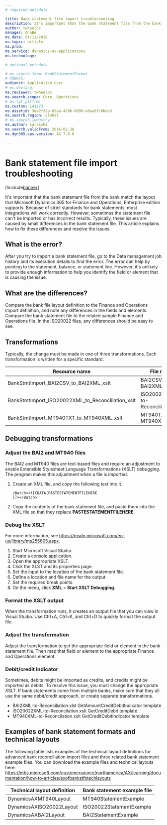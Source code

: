 ```yaml
---
# required metadata

title: Bank statement file import troubleshooting
description: It's important that the bank statement file from the bank match the layout that Microsoft Dynamics 365 for Finance and Operations, Enterprise edition supports. Because of strict standards for bank statements, most integrations will work correctly. However, sometimes the statement file can't be imported or has incorrect results. Typically, these issues are caused by small differences in the bank statement file. This article explains how to fix these differences and resolve the issues.
author: twheeloc
manager: AnnBe
ms.date: 01/11/2018
ms.topic: article
ms.prod: 
ms.service: dynamics-ax-applications
ms.technology: 

# optional metadata

# ms.search.form: BankStatementFormat
# ROBOTS: 
audience: Application User
# ms.devlang: 
ms.reviewer: twheeloc
ms.search.scope: Core, Operations
# ms.tgt_pltfrm: 
ms.custom: 141273
ms.assetid: 3ee2f32b-02aa-420b-8990-e6aa5fc6bda3
ms.search.region: global
# ms.search.industry: 
ms.author: saraschi
ms.search.validFrom: 2016-02-28
ms.dyn365.ops.version: AX 7.0.0

---
```


# Bank statement file import troubleshooting

[!include[banner](../includes/banner.md)]


It's important that the bank statement file from the bank match the layout that Microsoft Dynamics 365 for Finance and Operations, Enterprise edition supports. Because of strict standards for bank statements, most integrations will work correctly. However, sometimes the statement file can't be imported or has incorrect results. Typically, these issues are caused by small differences in the bank statement file. This article explains how to fix these differences and resolve the issues.

What is the error?
------------------

After you try to import a bank statement file, go to the Data management job history and its execution details to find the error. The error can help by pointing to the statement, balance, or statement line. However, it's unlikely to provide enough information to help you identify the field or element that is causing the issue.

## What are the differences?
Compare the bank file layout definition to the Finance and Operations import definition, and note any differences in the fields and elements. Compare the bank statement file to the related sample Finance and Operations file. In the ISO20022 files, any differences should be easy to see.

## Transformations
Typically, the change must be made in one of three transformations. Each transformation is written for a specific standard.

| Resource name                                         | File name                          |
|-------------------------------------------------------|------------------------------------|
| BankStmtImport\_BAI2CSV\_to\_BAI2XML\_xslt            | BAI2CSV-to-BAI2XML.xslt            |
| BankStmtImport\_ISO20022XML\_to\_Reconciliation\_xslt | ISO20022XML-to-Reconciliation.xslt |
| BankStmtImport\_MT940TXT\_to\_MT940XML\_xslt          | MT940TXT-to-MT940XML.xslt          |

## Debugging transformations
### Adjust the BAI2 and MT940 files

The BAI2 and MT940 files are text-based files and require an adjustment to enable Extensible Stylesheet Language Transformations (XSLT) debugging. The program makes this adjustment when a file is imported.

1.  Create an XML file, and copy the following text into it.

        <Batch><![CDATA[PASTESTATEMENTFILEHERE
        ]]></Batch>

2.  Copy the contents of the bank statement file, and paste them into the XML file so that they replace **PASTESTATEMENTFILEHERE**.

### Debug the XSLT

For more information, see <https://msdn.microsoft.com/en-us/library/ms255605.aspx>.

1.  Start Microsoft Visual Studio.
2.  Create a console application.
3.  Open the appropriate XSLT.
4.  Click the XLST and its properties page.
5.  Set the input to the location of the bank statement file.
6.  Define a location and file name for the output.
7.  Set the required break points.
8.  On the menu, click **XML** &gt; **Start XSLT Debugging**.

### Format the XSLT output

When the transformation runs, it creates an output file that you can view in Visual Studio. Use Ctrl+A, Ctrl+K, and Ctrl+D to quickly format the output file.

### Adjust the transformation

Adjust the transformation to get the appropriate field or element in the bank statement file. Then map that field or element to the appropriate Finance and Operations element.

### Debit/credit indicator

Sometimes, debits might be imported as credits, and credits might be imported as debits. To resolve this issue, you must change the appropriate XSLT. If bank statements come from multiple banks, make sure that they all use the same debit/credit approach, or create separate transformations.

-   BAI2XML-to-Reconciliation.xlst GetAmountCreditDebitIndicator template
-   ISO20022XML-to-Reconcilation.xslt GetCreditDebit template
-   MT940XML-to-Reconcilation.xslt GetCreditDebitIndicator template

## Examples of bank statement formats and technical layouts
The following table lists examples of the technical layout definitions for advanced bank reconciliation import files and three related bank statement example files. You can download the example files and technical layouts here:
 https://mbs.microsoft.com/customersource/northamerica/AX/learning/documentation/how-to-articles/exofbankstfotechlayouts  


| Technical layout definition                             | Bank statement example file          |
|---------------------------------------------------------|--------------------------------------|
| DynamicsAXMT940Layout                                   | MT940StatementExample                |
| DynamicsAXISO20022Layout                                | ISO20022StatementExample             |
| DynamicsAXBAI2Layout                                    | BAI2StatementExample                 |





